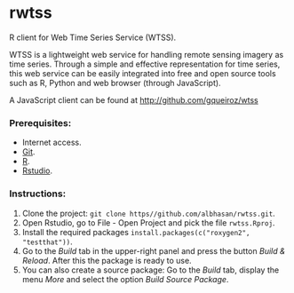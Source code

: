 rwtss
=====

R client for Web Time Series Service (WTSS).


WTSS is a lightweight web service for handling remote sensing imagery as time series. Through a simple and effective representation for time series, this web service can be easily integrated into free and open source tools such as R, Python and web browser (through JavaScript).

A JavaScript client can be found at <a href="http://github.com/gqueiroz/wtss/">http://github.com/gqueiroz/wtss<a>


<h3>Prerequisites:</h3>
<ul>
	<li>Internet access.</li>
	<li><a href="http://git-scm.com/">Git</a>.</li>
	<li><a href="http://www.r-project.org/">R</a>.</li>
	<li><a href="http://www.rstudio.com/">Rstudio</a>.</li>
</ul>


<h3>Instructions:</h3>
<ol>
	<li>Clone the project: <code>git clone https//github.com/albhasan/rwtss.git</code>.</li>
	<li>Open Rstudio, go to File - Open Project and pick the file <code>rwtss.Rproj</code>.</li>
	<li>Install the required packages <code>install.packages(c("roxygen2", "testthat"))</code>.</li>
	<li>Go to the <i>Build</i> tab in the upper-right panel and press the button <i>Build & Reload</i>. After this the package is ready to use.</li>
	<li>You can also create a source package: Go to the <i>Build</i> tab, display the menu <i>More</i> and select the option <i>Build Source Package</i>.</li>
</ol> 
